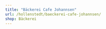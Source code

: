 ```yaml
---
title: "Bäckerei Cafe Johannsen"
url: /hollenstedt/baeckerei-cafe-johannsen/
shop: Bäckerei
---
```

